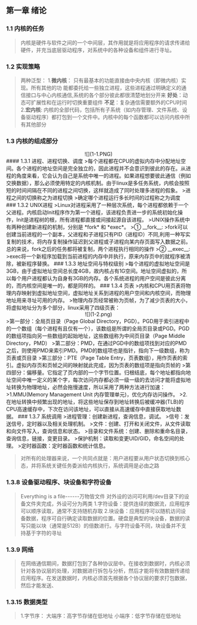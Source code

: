 ## 第一章 绪论
### 1.1 内核的任务
>内核是硬件与软件之间的一个中间层，其作用就是将应用程序的请求传递给硬件，并充当底层驱动程序，对系统中的各种设备和组件进行寻址。
### 1.2 实现策略
>两种泛型：
>1.__微内核__：
    只有最基本的功能直接由中央内核（即微内核）实现。所有其他的功
    能都委托给一些独立进程，这些进程通过明确定义的通信接口与中心内核通信,系统的各个部分彼此都很清楚地划分开来
**好处**：动态可扩展性和在运行时切换重要组件
**不足**：复杂通信需要额外的CPU时间
>2.__宏内核__:
    内核的全部代码，包括所有子系统（如内存管理、文件系统、设备驱动程序）都打包到一个文件中。内核中的每个函数都可以访问内核中所有其他部分
### 1.3 内核的组成部分
<center>![](1-1.PNG)</center>
#### 1.3.1 进程、进程切换、调度
>每个进程都在CPU的虚拟内存中分配地址空间。各个进程的地址空间是完全独立的，因此进程并不会意识到彼此的存在。从进程的角度来看，它会认为自己是系统中唯一的进程。如果进程想要彼此通信（例如交换数据），那么必须使用特定的内核机制。由于linux是多任务系统，内核会按照短的时间间隔在不同的进程之间切换，这样就造成了同时处理多进程的假象。
>进程之间的切换称之为进程切换
>确定哪个进程运行多长时间的过程称之为调度
### 1.3.2 UNIX进程
>Linux对进程采用了一种层次系统，每个进程都依赖于一个父进程。内核启动Init程序作为第一个进程，该进程负责进一步的系统初始化操作，Init是进程树的根，所有进程都直接或间接起源自该进程。
>UNIX操作系统中有两种创建新进程的机制，分别是 *fork* 和 *exec*。
>① __fork__:
>fork可以创建当前进程的一个副本，父进程和子进程只有PID（进程ID）不同,利用一种写实复制的技术，将内存复制操作延迟到父进程或子进程向某内存页面写入数据之前。总的来说，fork之后的任务都将被复制，两个进程执行相同的操作
>② __exec__:
>exec将一个新程序加载到当前进程的内存中并执行，原来内存页中的就程序被清除，被新程序替换。
### 1.3.3 地址空间与特权级别
>每个进程的虚拟地址空间是3GB，由于虚拟地址空间总长度4GB，故内核占有1G空间。地址空间虚拟的，所以每个用户进程都认为自身有3GB的内存。各个系统进程的用户空间是彼此分离的，而内核空间是唯一的，都是同样的。
### 1.3.4 页表
>内核和CPU用页表将物理内存映射到虚拟地址空间，虚拟地址关系到进程的用户空间和内核空间，而物理地址用来寻址可用的内存。
>物理内存页经常被称为页帧，为了减少页表的大小，将虚拟地址分为多个部分，linux采用了四级页表：
<center>![](1-2.png)</center>
>第一部分：全局页目录（Page Global Directory，PGD）。PGD用于索引进程中的一个数组（每个进程有且仅有一个），该数组是所谓的全局页目录或PGD。PGD的数组项指向另一些数组的起始地址，这些数组称为中间页目录（Page Middle Directory，PMD）
>第二部分：PMD，在通过PGD中的数组项找到对应的PMD之后，则使用PMD来索引PMD。PMD的数组项也是指针，指向下一级数组，称为页表或页目录
>第三部分：PTE（Page Table Entry，页表数组），用作页表的索引。虚拟内存页和页帧之间的映射就此完成，因为页表的数组项是指向页帧的
>第四部分：偏移量。它指定了页内部的一个字节位置。归根结底，每个地址都指向地址空间中唯一定义的某个字，每次访问内存都必须一级一级的去访问才能将虚拟地址转换为物理地址，必然会拖慢速度，所以采用了两种方法进行加速：
>1.MMU(Memory Management Unit 内存管理单元)，优化内存访问操作。
>2.在地址转换中频繁出现的地址，将这些地址保存到地址转换后被缓冲器(TLB)的CPU高速缓存中，下次在访问该地址，可以直接从高速缓存中直接获取地址数据。
### 1.3.7 系统调用
>进程管理：创建新进程，查询信息，调试。
>信号：发送信号，定时器以及相关处理机制。
>文件：创建、打开和关闭文件，从文件读取和向文件写入，查询信息和状态。
>目录和文件系统：创建、删除和重命名目录，查询信息，链接，变更目录。
>保护机制：读取和变更UID/GID，命名空间的处理。
>定时器函数：定时器函数和统计信息。

>对所有的处理器来说，一个共同点就是：用户进程要从用户状态切换到核心态，并将系统关键任务委派给内核执行，系统调用是必由之路
### 1.3.8 设备驱动程序、块设备和字符设备
>Everything is a file------万物皆文件
>对外设的访问可利用/dev目录下的设备文件夹完成，外设可分为两类
>1.字符设备：提供连续的数据流，应用程序可以顺序读取，通常不支持随机存取
>2.块设备：应用程序可以随机访问设备数据，程序可自行确定读取数据的位置。硬盘是典型的块设备，数据的读写只能以块（通常是512B）的倍数进行。与字符设备不同，块设备并不支持基于字符的寻址
### 1.3.9 网络
>在网络通信期间，数据打包到了各种协议层中。在接收到数据时，内核必须针对各协议层的处理，对数据进行拆包与分析，然后才能将有效数据传递给应用程序。在发送数据时，内核必须首先根据各个协议层的要求打包数据，然后才能发送、
### 1.3.15 数据类型
>1.字节序：
>大端序：高字节存储在低地址
>小端序：低字节存储在低地址












